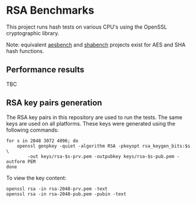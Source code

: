 # RSA Benchmarks

This project runs hash tests on various CPU's using the OpenSSL cryptographic library.

Note: equivalent [aesbench](https://github.com/lelegard/aesbench) and
[shabench](https://github.com/lelegard/shabench) projects exist for AES
and SHA hash functions.

## Performance results

TBC

## RSA key pairs generation

The RSA key pairs in this repository are used to run the tests. The same keys
are used on all platforms. These keys were generated using the following commands:

~~~
for s in 2048 3072 4096; do
    openssl genpkey -quiet -algorithm RSA -pkeyopt rsa_keygen_bits:$s \
        -out keys/rsa-$s-prv.pem -outpubkey keys/rsa-$s-pub.pem -outform PEM 
done
~~~

To view the key content:

~~~
openssl rsa -in rsa-2048-prv.pem -text
openssl rsa -in rsa-2048-pub.pem -pubin -text
~~~
